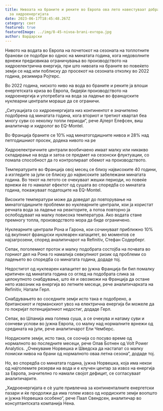 ```yaml
---
title: Нивоата на браните и реките во Европа ова лето навестуваат добра иднина
  за хидроенергијата
date: 2023-06-17T18:45:48.267Z
category: свет
featured: true
featuredImage: ../img/8-45-nivoa-brani-evropa.jpg
author: Вардарски
---
```

Нивото на водата во Европа на почетокот на сезоната на топлотните бранови се подобри во однос на минатата година, кога недоволните врнежи предизвикаа ограничувања во производството на хидроелектрична енергија, при што нивоата на браните во повеќето земји се над или поблиску до просекот на сезоната отколку во 2022 година, резимира Ројтерс.

Во 2022 година, ниското ниво на вода во браните и реките ја влоши енергетската криза во Европа, бидејќи производството на хидроенергија и употребата на вода за ладење во француските нуклеарни централи мораше да се ограничи.

„Ситуацијата со хидроенергијата низ континентот е значително подобрена од минатата година, кога вториот и третиот квартал беа многу суви со неколку топли периоди“, рече Ајлерт Елефсен, виш аналитичар и хидролог во EQ-Montel.

Во Франција браните се 10% над минатогодишните нивоа и 28% над петгодишниот просек, додека нивото на ре

Хидроелектричните централи вообичаено имаат малку или никакво складирање на вода и затоа се предмет на сезонски флуктуации, со помала способност да го контролираат обемот на производството.

Температурите во Франција овој месец се близу највисоките 40 години, а изгледите за јули се блиску до највисоките забележани минатата година. Во текот на летото се очекуваат жешки периоди, но повеќе врнежи ќе го намалат ефектот од сушата во споредба со минатата година, покажуваат податоците на EQ-Montel.

Високите температури може да доведат до повторување на минатогодишните проблеми во нуклеарните централи, кои ја користат речната вода за ладење на реакторите, а потоа повторно ја ослободуваат на малку повисока температура. Ако водата стане премногу топла, производството мора да биде ограничено.

Нуклеарните централи Рона и Гарона, кои сочинуваат приближно 10% од вкупниот француски нуклеарен капацитет, во моментов се најзагрозени, според аналитичарот на Refinitiv, Стефан Содерберг.

Сепак, поголемиот проток и малку подобрата состојба на почвата во горниот дел на Рона го намалија севкупниот ризик од проблеми со ладењето во споредба со минатата година, додаде тој.

Недостигот од нуклеарен капацитет во јужна Франција би бил помалку критичен од минатата година со оглед на подобрата слика за целокупното снабдување, што ќе и овозможи на Франција да остане нето извозник на енергија во летните месеци, рече аналитичарката на Refinitiv, Натали Герл.

Снабдувањето во соседните земји исто така е подобрено, а британскиот и германскиот увоз на електрична енергија би можеле да го покријат потенцијалниот недостиг, додаде Герл.

Сепак, во Шпанија има голема суша, а се очекува и натаму суви и сончеви услови во јужна Европа, со малку над нормалните врнежи од средината на јули, рече аналитичарот Ели Чемберс.

Нордиските земји, исто така, се соочија со посуво време од нормалното во последните месеци, рече Олав Ботнен од Volt Power Analytics. „Очекуваме Норвешка и Шведска да настапат со малку пониски нивоа на брани од нормалното оваа летна сезона“, додаде тој.

Но, во споредба со минатата година, јужна Норвешка, која има некои од најголемите резерви на вода и е клучен центар за извоз на енергија за Европа, значително го намали својот дефицит, се согласуваат аналитичарите.

„Хидроенергијата е сè уште привлечна за континенталните енергетски пазари и ќе продолжи да има голем извоз од нордиските земји воопшто и јужна Норвешка особено“, рече Паал Свендсен, аналитичар во консултантската компанија Нена.